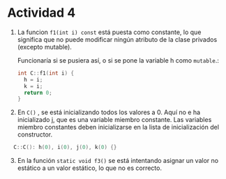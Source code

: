 # Actividad 4
1. La funcion `f1(int i) const` está puesta como constante, lo que significa que no puede modificar ningún atributo de la clase
   privados (excepto mutable).

   Funcionaría si se pusiera así, o si se pone la variable h como `mutable`.:
   ```C++
   int C::f1(int i) {
     h = i;
     k = i;
     return 0;
   }
   ```

2. En `C()` , se está inicializando todos los valores a 0.
  Aquí no e ha inicializado j, que es una variable miembro constante.
  Las variables miembro constantes deben inicializarse en la lista de inicialización del constructor.
  ```C++
    C::C(): h(0), i(0), j(0), k(0) {}
  ```
3. En la función `static void f3()` se está intentando asignar un valor no estático a un valor estático, lo que no
   es correcto.
